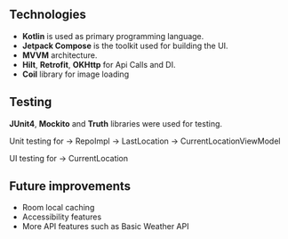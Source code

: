 ## Technologies

- **Kotlin** is used as primary programming language.
- **Jetpack Compose** is the toolkit used for building the UI.
- **MVVM** architecture.
- **Hilt**, **Retrofit**, **OKHttp** for Api Calls and DI.
- **Coil** library for image loading



## Testing

**JUnit4**, **Mockito** and **Truth** libraries were used for testing.

Unit testing for 
  -> RepoImpl
  -> LastLocation
  -> CurrentLocationViewModel

UI testing for 
  -> CurrentLocation

## Future improvements

   - Room local caching
   - Accessibility features
   - More API features such as Basic Weather API
